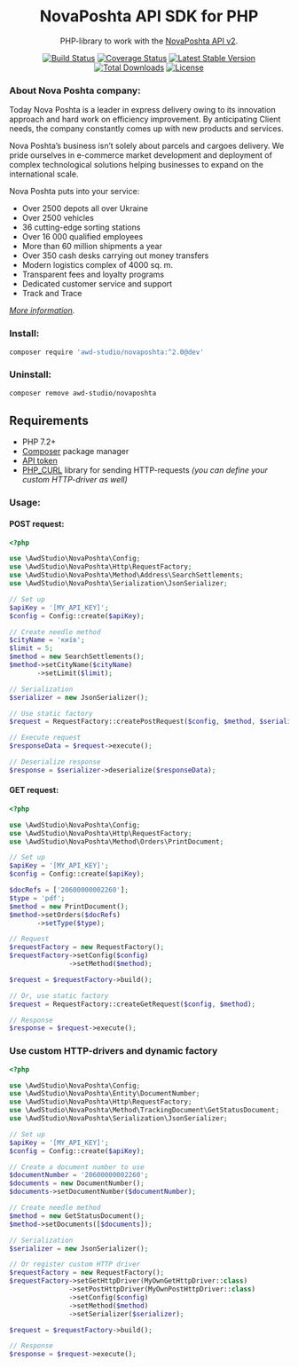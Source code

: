 <h1 align="center">NovaPoshta API SDK for PHP</h1>

<p align="center">PHP-library to work with the <a href="https://devcenter.novaposhta.ua/docs/services/">NovaPoshta API v2</a>.</p>

<p align="center">
<a href="https://travis-ci.org/awd-studio/NovaPoshta" title="Build Status"><img src="https://travis-ci.org/awd-studio/NovaPoshta.svg?branch=dev" alt="Build Status" /></a>
<a href="https://coveralls.io/github/awd-studio/NovaPoshta" title="Coverage Status"><img src="https://coveralls.io/repos/github/awd-studio/NovaPoshta/badge.svg" alt="Coverage Status" /></a>
<a href="https://packagist.org/packages/awd-studio/NovaPoshta" title="Latest Stable Version"><img src="https://poser.pugx.org/awd-studio/NovaPoshta/v/stable" alt="Latest Stable Version" /></a>
<a href="https://packagist.org/packages/awd-studio/NovaPoshta" title="Total Downloads"><img src="https://poser.pugx.org/awd-studio/NovaPoshta/downloads" alt="Total Downloads" /></a>
<a href="https://github.com/awd-studio/NovaPoshta/blob/dev/LICENSE" title="License"><img src="https://poser.pugx.org/awd-studio/NovaPoshta/license" alt="License" /></a>
</p>

### About Nova Poshta company:

Today Nova Poshta is a leader in express delivery owing to its innovation approach and hard work on efficiency improvement. By anticipating Client needs, the company constantly comes up with new products and services.

Nova Poshta’s business isn’t solely about parcels and cargoes delivery. We pride ourselves in e-commerce market development and deployment of complex technological solutions helping businesses to expand on the international scale.

Nova Poshta puts into your service:

- Over 2500 depots all over Ukraine
- Over 2500 vehicles
- 36 cutting-edge sorting stations
- Over 16 000 qualified employees
- More than 60 million shipments a year
- Over 350 cash desks carrying out money transfers
- Modern logistics complex of 4000 sq. m.
- Transparent fees and loyalty programs
- Dedicated customer service and support
- Track and Trace

*[More information](https://novaposhta.ua/en/o_kompanii/nova_poshta_sogodni).*

### Install:
```bash
composer require 'awd-studio/novaposhta:^2.0@dev'
```

### Uninstall:
```bash
composer remove awd-studio/novaposhta
```

## Requirements
- PHP 7.2+
- [Composer](https://getcomposer.org) package manager
- [API token](https://devcenter.novaposhta.ua/blog/%D0%BF%D0%BE%D0%BB%D1%83%D1%87%D0%B5%D0%BD%D0%B8%D0%B5-api-%D0%BA%D0%BB%D1%8E%D1%87%D0%B0)
- [PHP_CURL](http://php.net/manual/book.curl.php) library for sending HTTP-requests *(you can define your custom HTTP-driver as well)*

### Usage:

#### POST request:
```php
<?php

use \AwdStudio\NovaPoshta\Config;
use \AwdStudio\NovaPoshta\Http\RequestFactory;
use \AwdStudio\NovaPoshta\Method\Address\SearchSettlements;
use \AwdStudio\NovaPoshta\Serialization\JsonSerializer;

// Set up
$apiKey = '[MY_API_KEY]';
$config = Config::create($apiKey);

// Create needle method
$cityName = 'київ';
$limit = 5;
$method = new SearchSettlements();
$method->setCityName($cityName)
       ->setLimit($limit);

// Serialization
$serializer = new JsonSerializer();

// Use static factory
$request = RequestFactory::createPostRequest($config, $method, $serializer);

// Execute request
$responseData = $request->execute();

// Deserialize response
$response = $serializer->deserialize($responseData);
```

#### GET request:
```php
<?php

use \AwdStudio\NovaPoshta\Config;
use \AwdStudio\NovaPoshta\Http\RequestFactory;
use \AwdStudio\NovaPoshta\Method\Orders\PrintDocument;

// Set up
$apiKey = '[MY_API_KEY]';
$config = Config::create($apiKey);

$docRefs = ['20600000002260'];
$type = 'pdf';
$method = new PrintDocument();
$method->setOrders($docRefs)
       ->setType($type);

// Request
$requestFactory = new RequestFactory();
$requestFactory->setConfig($config)
               ->setMethod($method);

$request = $requestFactory->build();

// Or, use static factory
$request = RequestFactory::createGetRequest($config, $method);

// Response
$response = $request->execute();
```

### Use custom HTTP-drivers and dynamic factory
```php
<?php

use \AwdStudio\NovaPoshta\Config;
use \AwdStudio\NovaPoshta\Entity\DocumentNumber;
use \AwdStudio\NovaPoshta\Http\RequestFactory;
use \AwdStudio\NovaPoshta\Method\TrackingDocument\GetStatusDocument;
use \AwdStudio\NovaPoshta\Serialization\JsonSerializer;

// Set up
$apiKey = '[MY_API_KEY]';
$config = Config::create($apiKey);

// Create a document number to use
$documentNumber = '20600000002260';
$documents = new DocumentNumber();
$documents->setDocumentNumber($documentNumber);

// Create needle method
$method = new GetStatusDocument();
$method->setDocuments([$documents]);

// Serialization
$serializer = new JsonSerializer();

// Or register custom HTTP driver
$requestFactory = new RequestFactory();
$requestFactory->setGetHttpDriver(MyOwnGetHttpDriver::class)
               ->setPostHttpDriver(MyOwnPostHttpDriver::class)
               ->setConfig($config)
               ->setMethod($method)
               ->setSerializer($serializer);

$request = $requestFactory->build();

// Response
$response = $request->execute();
```
